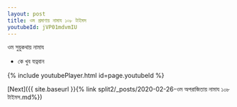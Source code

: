 ```yaml
---
layout: post
title: ওম প্রমাণায় নামায ১০৮ টাইমস
youtubeId: jVP01mdvmIU
---
```

 
 
 ওম সুয়ুকথায় নামায  
 
 -  কে খুব যত্নবান 
 
  
 
  
 
 
 
 
 
 


{% include youtubePlayer.html id=page.youtubeId %}
 
[Next]({{ site.baseurl }}{% link  split2/_posts/2020-02-26-ওম অপরাজিতায় নামায ১০৮ টাইমস.md%})
 
